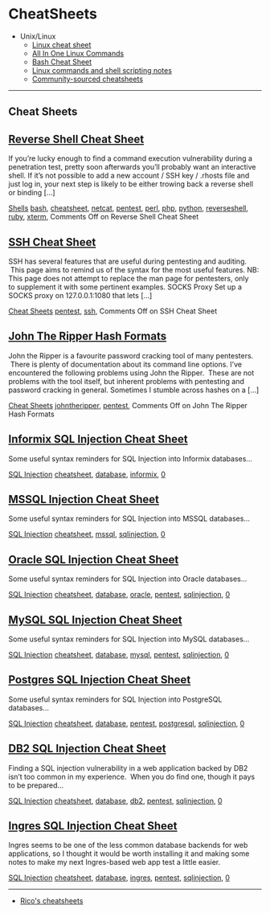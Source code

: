 # CheatSheets

- Unix/Linux
  - [Linux cheat sheet](https://reconshell.com/linux-cheat-sheet/)
  - [All In One Linux Commands](https://reconshell.com/all-in-one-linux-commands/)
  - [Bash Cheat Sheet](https://reconshell.com/bash-cheat-sheet/)
  - [Linux commands and shell scripting notes](https://reconshell.com/linux-commands-and-shell-scripting-notes/)
  - [Community-sourced cheatsheets](https://github.com/cheat/cheatsheets)

---

Cheat Sheets
------------

[Reverse Shell Cheat Sheet](https://pentestmonkey.net/cheat-sheet/shells/reverse-shell-cheat-sheet "Permanent Link to Reverse Shell Cheat Sheet")
-------------------------------------------------------------------------------------------------------------------------------------------------

If you’re lucky enough to find a command execution vulnerability during a penetration test, pretty soon afterwards you’ll probably want an interactive shell. If it’s not possible to add a new account / SSH key / .rhosts file and just log in, your next step is likely to be either trowing back a reverse shell or binding \[…\]

[Shells](https://pentestmonkey.net/category/cheat-sheet/shells) [bash](https://pentestmonkey.net/tag/bash), [cheatsheet](https://pentestmonkey.net/tag/cheatsheet), [netcat](https://pentestmonkey.net/tag/netcat), [pentest](https://pentestmonkey.net/tag/pentest), [perl](https://pentestmonkey.net/tag/perl), [php](https://pentestmonkey.net/tag/php), [python](https://pentestmonkey.net/tag/python), [reverseshell](https://pentestmonkey.net/tag/reverseshell), [ruby](https://pentestmonkey.net/tag/ruby), [xterm](https://pentestmonkey.net/tag/xterm), Comments Off on Reverse Shell Cheat Sheet

[](https://pentestmonkey.net/cheat-sheet/shells/reverse-shell-cheat-sheet)

[SSH Cheat Sheet](https://pentestmonkey.net/cheat-sheet/ssh-cheat-sheet "Permanent Link to SSH Cheat Sheet")
------------------------------------------------------------------------------------------------------------

SSH has several features that are useful during pentesting and auditing.  This page aims to remind us of the syntax for the most useful features. NB: This page does not attempt to replace the man page for pentesters, only to supplement it with some pertinent examples. SOCKS Proxy Set up a SOCKS proxy on 127.0.0.1:1080 that lets \[…\]

[Cheat Sheets](https://pentestmonkey.net/category/cheat-sheet) [pentest](https://pentestmonkey.net/tag/pentest), [ssh](https://pentestmonkey.net/tag/ssh), Comments Off on SSH Cheat Sheet

[](https://pentestmonkey.net/cheat-sheet/ssh-cheat-sheet)

[John The Ripper Hash Formats](https://pentestmonkey.net/cheat-sheet/john-the-ripper-hash-formats "Permanent Link to John The Ripper Hash Formats")
---------------------------------------------------------------------------------------------------------------------------------------------------

John the Ripper is a favourite password cracking tool of many pentesters.  There is plenty of documentation about its command line options. I’ve encountered the following problems using John the Ripper.  These are not problems with the tool itself, but inherent problems with pentesting and password cracking in general. Sometimes I stumble across hashes on a \[…\]

[Cheat Sheets](https://pentestmonkey.net/category/cheat-sheet) [johntheripper](https://pentestmonkey.net/tag/johntheripper), [pentest](https://pentestmonkey.net/tag/pentest), Comments Off on John The Ripper Hash Formats

[](https://pentestmonkey.net/cheat-sheet/john-the-ripper-hash-formats)

[Informix SQL Injection Cheat Sheet](https://pentestmonkey.net/cheat-sheet/sql-injection/informix-sql-injection-cheat-sheet "Permanent Link to Informix SQL Injection Cheat Sheet")
-----------------------------------------------------------------------------------------------------------------------------------------------------------------------------------

Some useful syntax reminders for SQL Injection into Informix databases…

[SQL Injection](https://pentestmonkey.net/category/cheat-sheet/sql-injection) [cheatsheet](https://pentestmonkey.net/tag/cheatsheet), [database](https://pentestmonkey.net/tag/database), [informix](https://pentestmonkey.net/tag/informix), [0](https://pentestmonkey.net/cheat-sheet/sql-injection/informix-sql-injection-cheat-sheet#respond)

[](https://pentestmonkey.net/cheat-sheet/sql-injection/informix-sql-injection-cheat-sheet)

[MSSQL Injection Cheat Sheet](https://pentestmonkey.net/cheat-sheet/sql-injection/mssql-sql-injection-cheat-sheet "Permanent Link to MSSQL Injection Cheat Sheet")
------------------------------------------------------------------------------------------------------------------------------------------------------------------

Some useful syntax reminders for SQL Injection into MSSQL databases…

[SQL Injection](https://pentestmonkey.net/category/cheat-sheet/sql-injection) [cheatsheet](https://pentestmonkey.net/tag/cheatsheet), [mssql](https://pentestmonkey.net/tag/mssql), [sqlinjection](https://pentestmonkey.net/tag/sqlinjection), [0](https://pentestmonkey.net/cheat-sheet/sql-injection/mssql-sql-injection-cheat-sheet#respond)

[](https://pentestmonkey.net/cheat-sheet/sql-injection/mssql-sql-injection-cheat-sheet)

[Oracle SQL Injection Cheat Sheet](https://pentestmonkey.net/cheat-sheet/sql-injection/oracle-sql-injection-cheat-sheet "Permanent Link to Oracle SQL Injection Cheat Sheet")
-----------------------------------------------------------------------------------------------------------------------------------------------------------------------------

Some useful syntax reminders for SQL Injection into Oracle databases…

[SQL Injection](https://pentestmonkey.net/category/cheat-sheet/sql-injection) [cheatsheet](https://pentestmonkey.net/tag/cheatsheet), [database](https://pentestmonkey.net/tag/database), [oracle](https://pentestmonkey.net/tag/oracle), [pentest](https://pentestmonkey.net/tag/pentest), [sqlinjection](https://pentestmonkey.net/tag/sqlinjection), [0](https://pentestmonkey.net/cheat-sheet/sql-injection/oracle-sql-injection-cheat-sheet#respond)

[](https://pentestmonkey.net/cheat-sheet/sql-injection/oracle-sql-injection-cheat-sheet)

[MySQL SQL Injection Cheat Sheet](https://pentestmonkey.net/cheat-sheet/sql-injection/mysql-sql-injection-cheat-sheet "Permanent Link to MySQL SQL Injection Cheat Sheet")
--------------------------------------------------------------------------------------------------------------------------------------------------------------------------

Some useful syntax reminders for SQL Injection into MySQL databases…

[SQL Injection](https://pentestmonkey.net/category/cheat-sheet/sql-injection) [cheatsheet](https://pentestmonkey.net/tag/cheatsheet), [database](https://pentestmonkey.net/tag/database), [mysql](https://pentestmonkey.net/tag/mysql), [pentest](https://pentestmonkey.net/tag/pentest), [sqlinjection](https://pentestmonkey.net/tag/sqlinjection), [0](https://pentestmonkey.net/cheat-sheet/sql-injection/mysql-sql-injection-cheat-sheet#respond)

[](https://pentestmonkey.net/cheat-sheet/sql-injection/mysql-sql-injection-cheat-sheet)

[Postgres SQL Injection Cheat Sheet](https://pentestmonkey.net/cheat-sheet/sql-injection/postgres-sql-injection-cheat-sheet "Permanent Link to Postgres SQL Injection Cheat Sheet")
-----------------------------------------------------------------------------------------------------------------------------------------------------------------------------------

Some useful syntax reminders for SQL Injection into PostgreSQL databases…

[SQL Injection](https://pentestmonkey.net/category/cheat-sheet/sql-injection) [cheatsheet](https://pentestmonkey.net/tag/cheatsheet), [database](https://pentestmonkey.net/tag/database), [pentest](https://pentestmonkey.net/tag/pentest), [postgresql](https://pentestmonkey.net/tag/postgresql), [sqlinjection](https://pentestmonkey.net/tag/sqlinjection), [0](https://pentestmonkey.net/cheat-sheet/sql-injection/postgres-sql-injection-cheat-sheet#respond)

[](https://pentestmonkey.net/cheat-sheet/sql-injection/postgres-sql-injection-cheat-sheet)

[DB2 SQL Injection Cheat Sheet](https://pentestmonkey.net/cheat-sheet/sql-injection/db2-sql-injection-cheat-sheet "Permanent Link to DB2 SQL Injection Cheat Sheet")
--------------------------------------------------------------------------------------------------------------------------------------------------------------------

Finding a SQL injection vulnerability in a web application backed by DB2 isn’t too common in my experience.  When you do find one, though it pays to be prepared…

[SQL Injection](https://pentestmonkey.net/category/cheat-sheet/sql-injection) [cheatsheet](https://pentestmonkey.net/tag/cheatsheet), [database](https://pentestmonkey.net/tag/database), [db2](https://pentestmonkey.net/tag/db2), [pentest](https://pentestmonkey.net/tag/pentest), [sqlinjection](https://pentestmonkey.net/tag/sqlinjection), [0](https://pentestmonkey.net/cheat-sheet/sql-injection/db2-sql-injection-cheat-sheet#respond)

[](https://pentestmonkey.net/cheat-sheet/sql-injection/db2-sql-injection-cheat-sheet)

[Ingres SQL Injection Cheat Sheet](https://pentestmonkey.net/cheat-sheet/sql-injection/ingres-sql-injection-cheat-sheet "Permanent Link to Ingres SQL Injection Cheat Sheet")
-----------------------------------------------------------------------------------------------------------------------------------------------------------------------------

Ingres seems to be one of the less common database backends for web applications, so I thought it would be worth installing it and making some notes to make my next Ingres-based web app test a little easier.

[SQL Injection](https://pentestmonkey.net/category/cheat-sheet/sql-injection) [cheatsheet](https://pentestmonkey.net/tag/cheatsheet), [database](https://pentestmonkey.net/tag/database), [ingres](https://pentestmonkey.net/tag/ingres), [pentest](https://pentestmonkey.net/tag/pentest), [sqlinjection](https://pentestmonkey.net/tag/sqlinjection), [0](https://pentestmonkey.net/cheat-sheet/sql-injection/ingres-sql-injection-cheat-sheet#respond)

[](https://pentestmonkey.net/cheat-sheet/sql-injection/ingres-sql-injection-cheat-sheet)


---

- [Rico's cheatsheets](https://devhints.io/)
